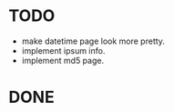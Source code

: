 # TODO

* make datetime page look more pretty.
* implement ipsum info.
* implement md5 page.

# DONE
